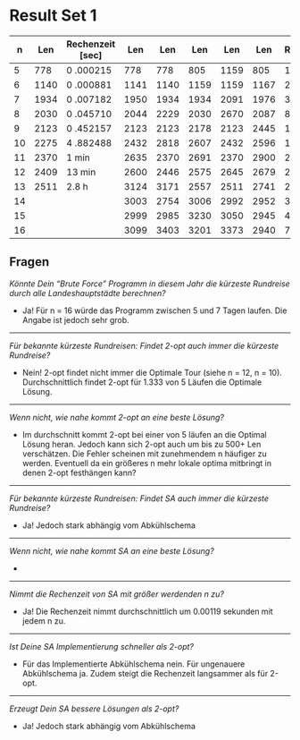 # Result Set 1

| n  | Len  | Rechenzeit [sec]    | Len  | Len  | Len  | Len  | Len  | Rundreise | Rechenzeit [sec]     | Len  | Len  | Len  | Len  | Len  | Rechenzeit [sec] | Rundreise |
|----|------|---------------------|------|------|------|------|------|-----------|----------------------|------|------|------|------|------|------------------|-----------|
| 5  |  778 | 0 .000215           |  778 |  778 |  805 | 1159 |  805 | 18.0      | 3.90800181e-05       |  778 |  778 |  778 |  778 |  778 | 0.053252499969   | 11508     |
| 6  | 1140 | 0 .000881           | 1141 | 1140 | 1159 | 1159 | 1167 | 27.8      | 6.43000006e-05       | 1140 | 1140 | 1140 | 1140 | 1140 | 0.057989539974   | 11508     |
| 7  | 1934 | 0 .007182           | 1950 | 1934 | 1934 | 2091 | 1976 | 35.0      | 7.22000841e-05       | 1934 | 1934 | 1934 | 1934 | 1934 | 0.057086660014   | 11508     |
| 8  | 2030 | 0 .045710           | 2044 | 2229 | 2030 | 2670 | 2087 | 86.6      | 0.000120699987       | 2030 | 2030 | 2030 | 2030 | 2030 | 0.058352959994   | 11508     |
| 9  | 2123 | 0 .452157           | 2123 | 2123 | 2178 | 2123 | 2445 | 109.6     | 0.000244459998       | 2123 | 2123 | 2123 | 2123 | 2123 | 0.059894739952   | 11508     |
| 10 | 2275 | 4 .882488           | 2432 | 2818 | 2607 | 2432 | 2596 | 130.4     | 0.000306859984       | 2275 | 2275 | 2275 | 2275 | 2275 | 0.059558480000   | 11508     |
| 11 | 2370 | 1 min               | 2635 | 2370 | 2691 | 2370 | 2900 | 209.0     | 0.000539260008       | 2370 | 2370 | 2370 | 2370 | 2370 | 0.060838059987   | 11508     |
| 12 | 2409 | 13 min              | 2600 | 2446 | 2575 | 2645 | 2679 | 261.4     | 0.000622700015       | 2409 | 2409 | 2409 | 2409 | 2409 | 0.061583600006   | 11508     |
| 13 | 2511 | 2.8 h               | 3124 | 3171 | 2557 | 2511 | 2741 | 260.2     | 0.000745199969       | 2511 | 2511 | 2511 | 2511 | 2511 | 0.062811879999   | 11508     |
| 14 |      |                     | 3003 | 2754 | 3006 | 2992 | 2952 | 373.8     | 0.001017519994       | 2639 | 2639 | 2639 | 2639 | 2639 | 0.064890959998   | 11508     |
| 15 |      |                     | 2999 | 2985 | 3230 | 3050 | 2945 | 493.4     | 0.001291939988       | 2806 | 2806 | 2806 | 2806 | 2806 | 0.064239860000   | 11508     |
| 16 |      |                     | 3099 | 3403 | 3201 | 3373 | 2940 | 776.8     | 0.002071800013       | 2794 | 2794 | 2794 | 2794 | 2794 | 0.067777460021   | 11508     |

## Fragen

_Könnte Dein “Brute Force” Programm in diesem Jahr die kürzeste Rundreise durch alle Landeshauptstädte berechnen?_

- Ja! Für n = 16 würde das Programm zwischen 5 und 7 Tagen laufen. Die Angabe ist jedoch sehr grob.

---

_Für bekannte kürzeste Rundreisen: Findet 2-opt auch immer die kürzeste Rundreise?_

- Nein! 2-opt findet nicht immer die Optimale Tour (siehe n = 12, n = 10). Durchschnittlich findet 2-opt für 1.333 von 5 Läufen die Optimale Lösung.

---

_Wenn nicht, wie nahe kommt 2-opt an eine beste Lösung?_

- Im durchschnitt kommt 2-opt bei einer von 5 läufen an die Optimal Lösung heran. Jedoch kann sich 2-opt auch um bis zu 500+ Len verschätzen.
Die Fehler scheinen mit zunehmendem n häufiger zu werden. Eventuell da ein größeres n mehr lokale optima mitbringt in denen 2-opt festhängen kann?

---

_Für bekannte kürzeste Rundreisen: Findet SA auch immer die kürzeste Rundreise?_

- Ja! Jedoch stark abhängig vom Abkühlschema

---

_Wenn nicht, wie nahe kommt SA an eine beste Lösung?_

-

---

_Nimmt die Rechenzeit von SA mit größer werdenden n zu?_

- Ja! Die Rechenzeit nimmt durchschnittlich um 0.00119 sekunden mit jedem n zu.

---

_Ist Deine SA Implementierung schneller als 2-opt?_

- Für das Implementierte Abkühlschema nein. Für ungenauere Abkühlschema ja. Zudem steigt die Rechenzeit langsammer als für 2-opt.

---

_Erzeugt Dein SA bessere Lösungen als 2-opt?_

- Ja! Jedoch stark abhängig vom Abkühlschema
